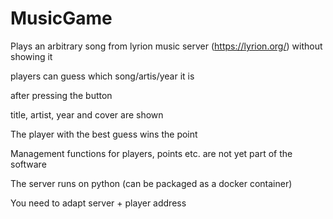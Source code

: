 # MusicGame
Plays an arbitrary song from lyrion music server (https://lyrion.org/) without showing it

players can guess which song/artis/year it is

after pressing the button

title, artist, year and cover are shown

The player with the best guess wins the point

Management functions for players, points etc. are not yet part of the software

The server runs on python (can be packaged as a docker container)

You need to adapt server + player address
